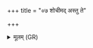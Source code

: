 +++
title = "०७ शोचीमद् अस्तु ते"

+++
<details><summary>मूलम् (GR)</summary>

शोचीमद् अस्तु ते शयनं  
शोचीमद् उपवेशनम् ।  
शोचीमद् अस्तु ते मनो  
यथात्र न रमासा  
अर्वाची न मनास  
प्र (…) ॥ +++(see 1e)+++
</details>